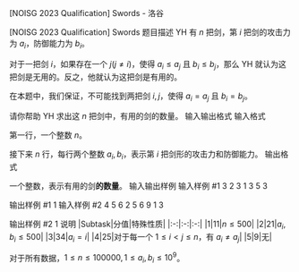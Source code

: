 



[NOISG 2023 Qualification] Swords - 洛谷














[NOISG 2023 Qualification] Swords
题目描述
YH 有 $n$ 把剑，第 $i$ 把剑的攻击力为 $a_i$，防御能力为 $b_i$。

对于一把剑 $i$，如果存在一个 $j(j \not = i)$，使得 $a_i\le a_j$ 且 $b_i\le b_j$，那么 YH 就认为这把剑是无用的。反之，他就认为这把剑是有用的。

在本题中，我们保证，不可能找到两把剑 $i,j$，使得 $a_i=a_j$ 且 $b_i=b_j$。

请你帮助 YH 求出这 $n$ 把剑中，有用的剑的数量。
输入输出格式
输入格式

第一行，一个整数 $n$。

接下来 $n$ 行，每行两个整数 $a_i,b_i$，表示第 $i$ 把剑形的攻击力和防御能力。
输出格式

一个整数，表示有用的剑**的数量**。
输入输出样例
输入样例 #1
3
2 3
1 3
5 3

输出样例 #1
1
输入样例 #2
4
5 6
2 5
6 9
1 3

输出样例 #2
1
说明
|$\text{Subtask}$|分值|特殊性质|
|:-:|:-:|:-:|
|$1$|$11$|$n\le500$|
|$2$|$21$|$a_i,b_i\le500$|
|$3$|$34$|$a_i=i$|
|$4$|$25$|对于每一个 $1\le i<j\le n$，有 $a_i\not =a_j$|
|$5$|$9$|无|

对于所有数据，$1\le n\le100000,1\le a_i,b_i\le10^9$。






